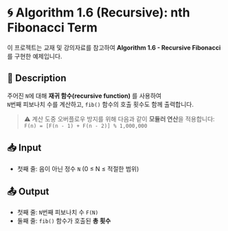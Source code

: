 # 🌀 Algorithm 1.6 (Recursive): nth Fibonacci Term

이 프로젝트는 교재 및 강의자료를 참고하여 **Algorithm 1.6 - Recursive Fibonacci**를 구현한 예제입니다.

## 📘 Description

주어진 `N`에 대해 **재귀 함수(recursive function)** 를 사용하여  
`N`번째 피보나치 수를 계산하고, `fib()` 함수의 호출 횟수도 함께 출력합니다.

> ⚠️ 계산 도중 오버플로우 방지를 위해 다음과 같이 **모듈러 연산**을 적용합니다:  
> `F(n) = [F(n - 1) + F(n - 2)] % 1,000,000`

## 📥 Input

- 첫째 줄: 음이 아닌 정수 `N` (0 ≤ N ≤ 적절한 범위)

## 📤 Output

- 첫째 줄: `N`번째 피보나치 수 `F(N)`
- 둘째 줄: `fib()` 함수가 호출된 **총 횟수**